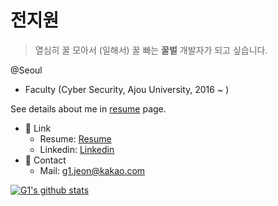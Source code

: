 # 전지원

> 열심히 꿀 모아서 (일해서) 꿀 빠는 **꿀벌** 개발자가 되고 싶습니다.

@Seoul
- Faculty (Cyber Security, Ajou University, 2016 ~ )

See details about me in [resume](https://g1tommy.me/resume) page.

- 🔗 Link
  - Resume: [Resume](https://github.com/g1-tommy/resume)
  - Linkedin: [Linkedin](https://www.linkedin.com/in/jiwon-jeon-835817125/)
- 💬 Contact
  - Mail: g1.jeon@kakao.com

[![G1's github stats](https://github-readme-stats.vercel.app/api?username=g1-tommy)](https://github.com/anuraghazra/github-readme-stats)
